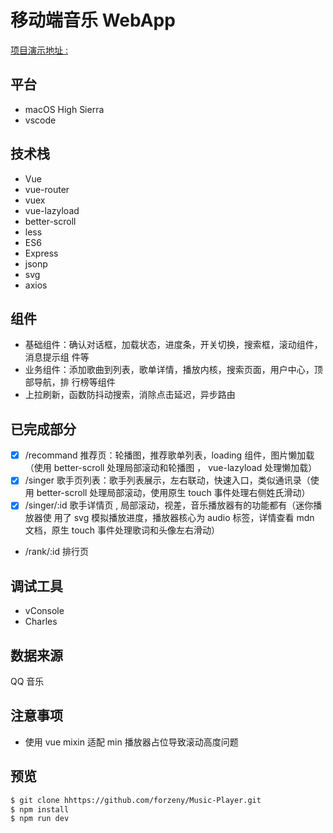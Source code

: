 # 移动端音乐 WebApp

[项目演示地址 :](https://forzeny.github.io/Music-Player/dist/#/recommend)

## 平台

* macOS High Sierra
* vscode

## 技术栈

* Vue
* vue-router
* vuex
* vue-lazyload
* better-scroll
* less
* ES6
* Express
* jsonp
* svg
* axios

## 组件

* 基础组件：确认对话框，加载状态，进度条，开关切换，搜索框，滚动组件，消息提示组
	件等
* 业务组件：添加歌曲到列表，歌单详情，播放内核，搜索页面，用户中心，顶部导航，排
	行榜等组件
* 上拉刷新，函数防抖动搜索，消除点击延迟，异步路由

## 已完成部分

* [x] /recommand 推荐页：轮播图，推荐歌单列表，loading 组件，图片懒加载（使用
	better-scroll 处理局部滚动和轮播图 ， vue-lazyload 处理懒加载）
* [x] /singer 歌手页列表：歌手列表展示，左右联动，快速入口，类似通讯录（使用
	better-scroll 处理局部滚动，使用原生 touch 事件处理右侧姓氏滑动）
* [x] /singer/:id 歌手详情页 , 局部滚动，视差，音乐播放器有的功能都有（迷你播放器使
	用了 svg 模拟播放进度，播放器核心为 audio 标签，详情查看 mdn 文档，原生 touch
	事件处理歌词和头像左右滑动）

- /rank/:id 排行页

## 调试工具

* vConsole
* Charles

## 数据来源

QQ 音乐

## 注意事项

* 使用 vue mixin 适配 min 播放器占位导致滚动高度问题

## 预览

```bash
$ git clone hhttps://github.com/forzeny/Music-Player.git
$ npm install
$ npm run dev
```
